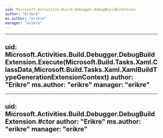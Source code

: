 ```yaml
---
uid: Microsoft.Activities.Build.Debugger.DebugBuildExtension
author: "Erikre"
ms.author: "erikre"
manager: "erikre"
---
```


---
uid: Microsoft.Activities.Build.Debugger.DebugBuildExtension.Execute(Microsoft.Build.Tasks.Xaml.ClassData,Microsoft.Build.Tasks.Xaml.XamlBuildTypeGenerationExtensionContext)
author: "Erikre"
ms.author: "erikre"
manager: "erikre"
---

---
uid: Microsoft.Activities.Build.Debugger.DebugBuildExtension.#ctor
author: "Erikre"
ms.author: "erikre"
manager: "erikre"
---
